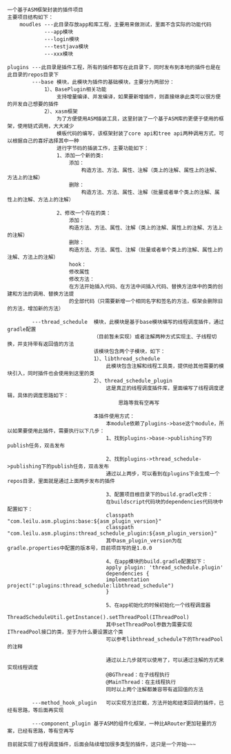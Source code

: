     一个基于ASM框架封装的插件项目
    主要项目结构如下：
        moudles ---此目录存放app和库工程，主要用来做测试，里面不含实际的功能代码
                ---app模块
                ---login模块
                ---testjava模块
                ---xxx模块

    plugins ---此目录是插件工程，所有的插件都写在此目录下，同时发布到本地的插件也是在此目录的repos目录下
            ---base 模块，此模块为插件的基础模块，主要分为两部分：
                1）、BasePlugin相关功能
                    支持增量编译、并发编译，如果要新增插件，则直接继承此类可以很方便的开发自己想要的插件
                2）、xasm框架
                    为了方便使用ASM插装工具，这里封装了一个基于ASM库的更便于使用的框架，使用链式调用，大大减少
                    模板代码的编写，该框架封装了core api和tree api两种调用方式，可以根据自己的喜好选择其中一种
                    进行字节码的插装工作，主要功能如下：
                    1、添加一个新的类:
                        添加：
                            构造方法、方法、属性、注解（类上的注解、属性上的注解、方法上的注解）
                        删除：
                            构造方法、方法、属性、注解（批量或者单个类上的注解、属性上的注解、方法上的注解）

                    2、修改一个存在的类：
                        添加：
                        构造方法、方法、属性、注解（类上的注解、属性上的注解、方法上的注解）
                        删除：
                        构造方法、方法、属性、注解（批量或者单个类上的注解、属性上的注解、方法上的注解）
                        hook：
                        修改属性
                        修改方法：
                        在方法开始插入代码、在方法中间插入代码、替换方法体中的类的创建和方法的调用、替换方法提
                        的全部代码（只需要新增一个相同名字和签名的方法，框架会删除旧的方法，增加新的方法）
            
            ---thread_schedule  模块，此模块是基于base模块编写的线程调度插件，通过gradle配置
                                （目前暂未实现）或者注解两种方式实现主、子线程切换，并支持带有返回值的方法
                                该模块包含两个子模块，如下：
                                1）、libthread_schedule
                                    此模块包含注解和线程工具类，提供给其他需要的模块引入，同时插件也会使用到这里的类
                                2）、thread_schedule_plugin
                                    这是真正的线程调度插件库，里面编写了线程调度逻辑，具体的调度思路如下：
                                        思路等我有空再写
                                
                                本插件使用方式：
                                    本module依赖了plugins->base这个module，所以如果要使用此插件，需要执行以下几步：
                                    1、找到plugins->base->publishing下的publish任务，双击发布
                                    
                                    2、找到plugins->thread_schedule->publishing下的publish任务，双击发布
                                    通过以上两步，可以看到在plugins下会生成一个repos目录，里面就是通过上面两步发布的插件
                                    
                                    3、配置项目根目录下的build.gradle文件：
                                    在buildscript代码块的dependencies代码块中配置如下：
                                    classpath "com.leilu.asm.plugins:base:${asm_plugin_version}"
                                    classpath "com.leilu.asm.plugins:thread_schedule_plugin:${asm_plugin_version}"
                                    其中asm_plugin_version为在gradle.properties中配置的版本号，目前项目写的是1.0.0
                                    
                                    4、在app模块的build.gradle配置如下：
                                    apply plugin: 'thread_schedule.plugin'
                                    dependencies {
                                    implementation project(":plugins:thread_schedule:libthread_schedule")
                                    }
                                    
                                    5、在app初始化的时候初始化一个线程调度器
                                    ThreadScheduleUtil.getInstance().setThreadPool(IThreadPool)
                                    其中setThreadPool参数为需要实现IThreadPool接口的类，至于为什么要设置这个类
                                    可以参考libthread_schedule下的ThreadPool的注释
                                    
                                    通过以上几步就可以使用了，可以通过注解的方式来实现线程调度
                                    @BGThread：在子线程执行
                                    @MainThread：在主线程执行
                                    同时以上两个注解都兼容带有返回值的方法

            ---method_hook_plugin   可以实现方法拦截，方法开始和结束回调的插件，已经有思路，等后面再实现

            ---component_plugin 基于ASM的组件化框架，一种比ARouter更加轻量的方案，已经有思路，等有空再写

    目前就实现了线程调度插件，后面会陆续增加很多类型的插件，这只是一个开始~~~
